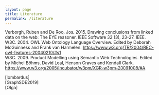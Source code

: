 ```yaml
---
layout: page
title: Literature
permalink: /literature
---
```

Verborgh, Ruben and De Roo, Jos. 2015. Drawing conclusions from linked data on the web: The EYE reasoner. IEEE Software 32 (3), 23-27. IEEE.  
W3C. 2004. OWL Web Ontology Language Overview. Edited by Deborah McGuinness and Frank van Harmelen. https://www.w3.org/TR/2004/REC-owl-features-20040210/#s1  
W3C. 2009. Product Modelling using Semantic Web Technologies. Edited by Michel Böhms, David Leal, Henson Graves and Kendall Clark.
https://www.w3.org/2005/Incubator/w3pm/XGR-w3pm-20091008/#A  

[lombardus]  
[GraphSDE2019]  
[Olga]